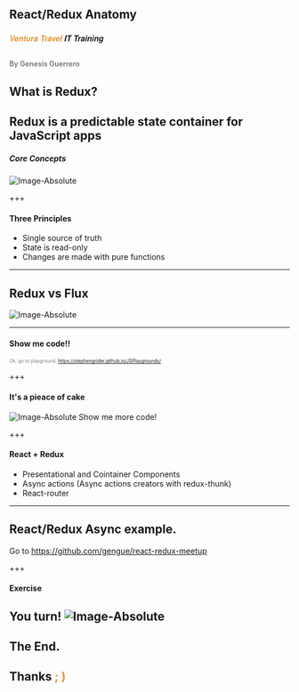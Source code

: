 ## React/Redux Anatomy 
##### <span style="font-family:Helvetica Neue; font-weight:bold"><span style="color:#e49436">Ventura Travel</span> IT Training</span>
<span style="font-size:0.6em; color:gray">By Genesis Guerrero</span>
---

## What is Redux? 

Redux is a predictable state container for JavaScript apps
---

##### Core Concepts

![Image-Absolute](https://camo.githubusercontent.com/af8803571294fe373a54d039be8f9709f15a2ad4/687474703a2f2f6d616b6569746f70656e2e636f6d2f7374617469632f696d616765732f72656475785f666c6f7763686172742e706e67)

+++

####  Three Principles
 * Single source of truth
 * State is read-only
 * Changes are made with pure functions

---

## Redux vs Flux 

![Image-Absolute](https://cdn-images-1.medium.com/max/800/1*68Ymu2WbuIb4CC7RFvh7hw.png)

---

#### Show me code!!

<span style="font-size:0.6em; color:gray">Ok, go to playground. 
<a href="https://stephengrider.github.io/JSPlaygrounds/" target="_blank">https://stephengrider.github.io/JSPlaygrounds/</a> 
</span>

+++
#### It's a pieace of cake

![Image-Absolute](https://cdn.meme.am/instances/66260614.jpg)
Show me more code!

+++
#### React + Redux 

* Presentational and Cointainer Components
* Async actions (Async actions creators with redux-thunk) 
* React-router

---

## React/Redux Async example.  
 
Go to https://github.com/gengue/react-redux-meetup

+++

#### Exercise 
You turn!
![Image-Absolute](http://68.media.tumblr.com/012ed8443cb7bafede954303adf33525/tumblr_mjz0xpeoNz1s36cs2o1_r1_400.gif)
---
## The End.
## Thanks <span style="color:#e49436; text-transform: none">; )</span> 
